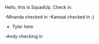 Hello, this is SquadUp. Check in.

-Miranda checked in
-Kamaal checked in ;)

- Tyler here


-Andy checking in
